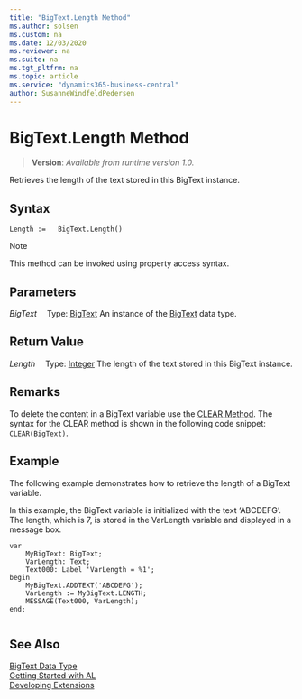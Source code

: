 ```yaml
---
title: "BigText.Length Method"
ms.author: solsen
ms.custom: na
ms.date: 12/03/2020
ms.reviewer: na
ms.suite: na
ms.tgt_pltfrm: na
ms.topic: article
ms.service: "dynamics365-business-central"
author: SusanneWindfeldPedersen
---
```

[//]: # (START>DO_NOT_EDIT)
[//]: # (IMPORTANT:Do not edit any of the content between here and the END>DO_NOT_EDIT.)
[//]: # (Any modifications should be made in the .xml files in the ModernDev repo.)
# BigText.Length Method
> **Version**: _Available from runtime version 1.0._

Retrieves the length of the text stored in this BigText instance.


## Syntax
```
Length :=   BigText.Length()
```
> [!NOTE]
> This method can be invoked using property access syntax.

## Parameters
*BigText*
&emsp;Type: [BigText](bigtext-data-type.md)
An instance of the [BigText](bigtext-data-type.md) data type.

## Return Value
*Length*
&emsp;Type: [Integer](../integer/integer-data-type.md)
The length of the text stored in this BigText instance.


[//]: # (IMPORTANT: END>DO_NOT_EDIT)

## Remarks  
 To delete the content in a BigText variable use the [CLEAR Method](../../methods-auto/system/system-clear-joker-method.md). The syntax for the CLEAR method is shown in the following code snippet: `CLEAR(BigText)`.  
  
## Example  
 The following example demonstrates how to retrieve the length of a BigText variable. 

In this example, the BigText variable is initialized with the text ‘ABCDEFG’. The length, which is 7, is stored in the VarLength variable and displayed in a message box.  
  
```  
var
    MyBigText: BigText;
    VarLength: Text;
    Text000: Label 'VarLength = %1';
begin
    MyBigText.ADDTEXT('ABCDEFG');  
    VarLength := MyBigText.LENGTH;  
    MESSAGE(Text000, VarLength);  
end;
  
```  
  

## See Also

[BigText Data Type](bigtext-data-type.md)  
[Getting Started with AL](../../devenv-get-started.md)  
[Developing Extensions](../../devenv-dev-overview.md)